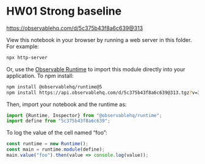 # HW01 Strong baseline

https://observablehq.com/d/5c375b43f8a6c639@313

View this notebook in your browser by running a web server in this folder. For
example:

~~~sh
npx http-server
~~~

Or, use the [Observable Runtime](https://github.com/observablehq/runtime) to
import this module directly into your application. To npm install:

~~~sh
npm install @observablehq/runtime@5
npm install https://api.observablehq.com/d/5c375b43f8a6c639@313.tgz?v=3
~~~

Then, import your notebook and the runtime as:

~~~js
import {Runtime, Inspector} from "@observablehq/runtime";
import define from "5c375b43f8a6c639";
~~~

To log the value of the cell named “foo”:

~~~js
const runtime = new Runtime();
const main = runtime.module(define);
main.value("foo").then(value => console.log(value));
~~~
